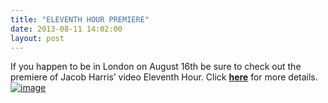 ```yaml
---
title: "ELEVENTH HOUR PREMIERE"
date: 2013-08-11 14:02:00
layout: post
---
```


<p>If you happen to be in London on August 16th be sure to check out the premiere of Jacob Harris&#8217; video Eleventh Hour. Click <a href="http://www.slamcity.com/blog/eleventh-hour-premiere"><strong>here</strong></a> for more details.<a href="http://www.slamcity.com/blog/eleventh-hour-premiere"><img alt="image" src="http://media.tumblr.com/2e1501c64a3e8785819a72e575c967fb/tumblr_inline_mrddnpyNOm1qz4rgp.jpg"/></a></p>
